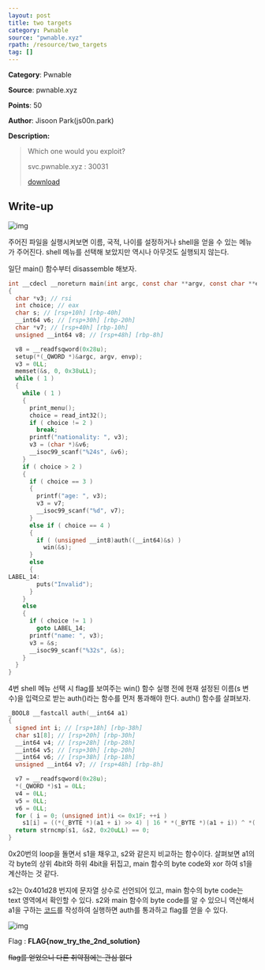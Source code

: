 ```yaml
---
layout: post
title: two targets
category: Pwnable
source: "pwnable.xyz"
rpath: /resource/two_targets
tag: []
---
```


**Category**: Pwnable

**Source**: pwnable.xyz

**Points**: 50

**Author**: Jisoon Park(js00n.park)

**Description:** 

> Which one would you exploit?
> 
> svc.pwnable.xyz : 30031
> 
> [download]({{site.github.master}}{{page.rpath}}/challenge)

## Write-up

![img]({{page.rpath|prepend:site.baseurl}}/prob.png)

주어진 파일을 실행시켜보면 이름, 국적, 나이를 설정하거나 shell을 얻을 수 있는 메뉴가 주어진다.  shell 메뉴를 선택해 보았지만 역시나 아무것도 실행되지 않는다.

일단 main() 함수부터 disassemble 해보자.

```c
int __cdecl __noreturn main(int argc, const char **argv, const char **envp)
{
  char *v3; // rsi
  int choice; // eax
  char s; // [rsp+10h] [rbp-40h]
  __int64 v6; // [rsp+30h] [rbp-20h]
  char *v7; // [rsp+40h] [rbp-10h]
  unsigned __int64 v8; // [rsp+48h] [rbp-8h]

  v8 = __readfsqword(0x28u);
  setup(*(_QWORD *)&argc, argv, envp);
  v3 = 0LL;
  memset(&s, 0, 0x38uLL);
  while ( 1 )
  {
    while ( 1 )
    {
      print_menu();
      choice = read_int32();
      if ( choice != 2 )
        break;
      printf("nationality: ", v3);
      v3 = (char *)&v6;
      __isoc99_scanf("%24s", &v6);
    }
    if ( choice > 2 )
    {
      if ( choice == 3 )
      {
        printf("age: ", v3);
        v3 = v7;
        __isoc99_scanf("%d", v7);
      }
      else if ( choice == 4 )
      {
        if ( (unsigned __int8)auth((__int64)&s) )
          win(&s);
      }
      else
      {
LABEL_14:
        puts("Invalid");
      }
    }
    else
    {
      if ( choice != 1 )
        goto LABEL_14;
      printf("name: ", v3);
      v3 = &s;
      __isoc99_scanf("%32s", &s);
    }
  }
}
```

4번 shell 메뉴 선택 시 flag를 보여주는 win() 함수 실행 전에 현재 설정된 이름(s 변수)을 입력으로 받는 auth()라는 함수를 먼저 통과해야 한다. auth() 함수를 살펴보자.

```c
_BOOL8 __fastcall auth(__int64 a1)
{
  signed int i; // [rsp+18h] [rbp-38h]
  char s1[8]; // [rsp+20h] [rbp-30h]
  __int64 v4; // [rsp+28h] [rbp-28h]
  __int64 v5; // [rsp+30h] [rbp-20h]
  __int64 v6; // [rsp+38h] [rbp-18h]
  unsigned __int64 v7; // [rsp+48h] [rbp-8h]

  v7 = __readfsqword(0x28u);
  *(_QWORD *)s1 = 0LL;
  v4 = 0LL;
  v5 = 0LL;
  v6 = 0LL;
  for ( i = 0; (unsigned int)i <= 0x1F; ++i )
    s1[i] = ((*(_BYTE *)(a1 + i) >> 4) | 16 * *(_BYTE *)(a1 + i)) ^ *((_BYTE *)main + i);
  return strncmp(s1, &s2, 0x20uLL) == 0;
}
```

0x20번의 loop을 돌면서 s1을 채우고, s2와 같은지 비교하는 함수이다. 살펴보면 a1의 각 byte의 상위 4bit와 하위 4bit을 뒤집고, main 함수의 byte code와 xor 하여 s1을 계산하는 것 같다.

s2는 0x401d28 번지에 문자열 상수로 선언되어 있고, main 함수의 byte code는 text 영역에서 확인할 수 있다. s2와 main 함수의 byte code를 알 수 있으니 역산해서 a1을 구하는 [코드]({{site.github.master}}{{page.rpath}}/ex.py)를 작성하여 실행하면 auth를 통과하고 flag를 얻을 수 있다.

![img]({{page.rpath|prepend:site.baseurl}}/flag.png)

Flag : **FLAG{now_try_the_2nd_solution}**

~~flag를 얻었으니 다른 취약점에는 관심 없다~~
